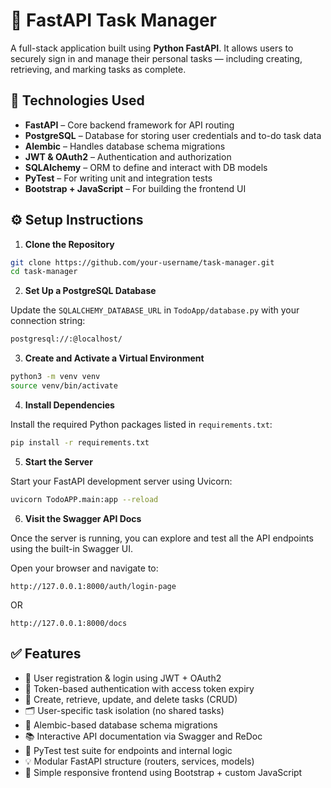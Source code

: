 # 📝 FastAPI Task Manager

A full-stack application built using **Python FastAPI**. It allows users to securely sign in and manage their personal tasks — including creating, retrieving, and marking tasks as complete.

## 🚀 Technologies Used

- **FastAPI** – Core backend framework for API routing
- **PostgreSQL** – Database for storing user credentials and to-do task data
- **Alembic** – Handles database schema migrations
- **JWT & OAuth2** – Authentication and authorization
- **SQLAlchemy** – ORM to define and interact with DB models
- **PyTest** – For writing unit and integration tests
- **Bootstrap + JavaScript** – For building the frontend UI

## ⚙️ Setup Instructions

1. **Clone the Repository**

```bash
git clone https://github.com/your-username/task-manager.git
cd task-manager
```

2. **Set Up a PostgreSQL Database**

Update the `SQLALCHEMY_DATABASE_URL` in `TodoApp/database.py` with your connection string:

```bash
postgresql://:@localhost/
```

3. **Create and Activate a Virtual Environment**

```bash
python3 -m venv venv
source venv/bin/activate
```

4. **Install Dependencies**

Install the required Python packages listed in `requirements.txt`:

```bash
pip install -r requirements.txt
```

5. **Start the Server**

Start your FastAPI development server using Uvicorn:

```bash
uvicorn TodoAPP.main:app --reload
```

6. **Visit the Swagger API Docs**

Once the server is running, you can explore and test all the API endpoints using the built-in Swagger UI.

Open your browser and navigate to:

```
http://127.0.0.1:8000/auth/login-page
```
OR

```
http://127.0.0.1:8000/docs
```

## ✅ Features

- 🔐 User registration & login using JWT + OAuth2
- 🔄 Token-based authentication with access token expiry
- 📝 Create, retrieve, update, and delete tasks (CRUD)
- 🗂️ User-specific task isolation (no shared tasks)
- 🧬 Alembic-based database schema migrations
- 📚 Interactive API documentation via Swagger and ReDoc
- 🧪 PyTest test suite for endpoints and internal logic
- 💡 Modular FastAPI structure (routers, services, models)
- 🎨 Simple responsive frontend using Bootstrap + custom JavaScript
